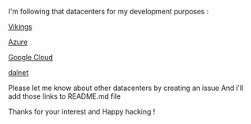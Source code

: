 I'm following that datacenters for my development purposes :

[Vikings](https://vikings.net/)

[Azure](http://azure.microsoft.com/en-us/)

[Google Cloud](https://cloud.google.com/)

[dalnet](https://www.dal.net.tr/)

Please let me know about other datacenters by creating an issue And i'll add those links to README.md file

Thanks for your interest and Happy hacking !